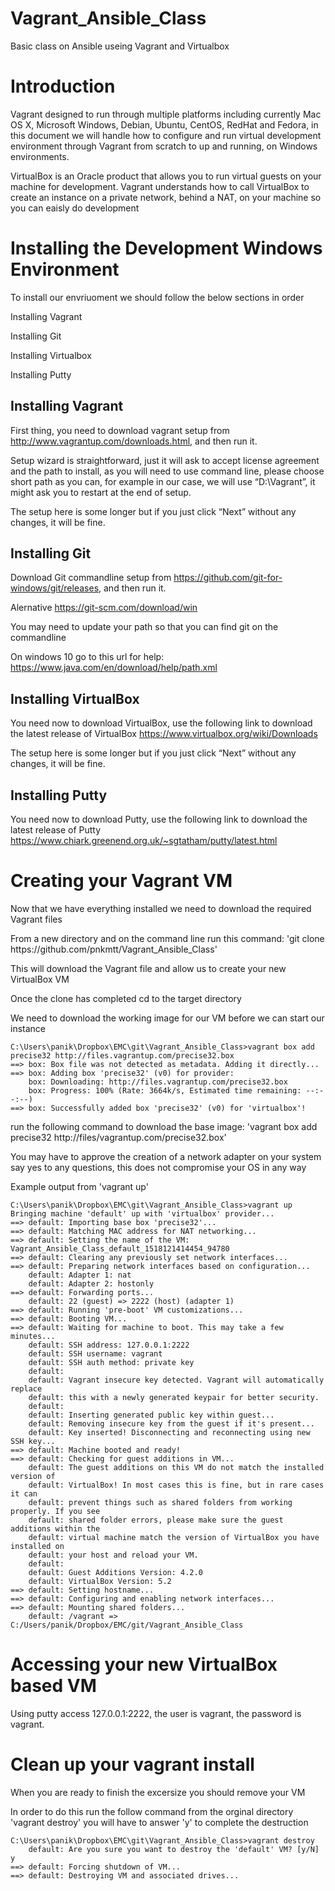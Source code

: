 # Vagrant_Ansible_Class
Basic class on Ansible useing Vagrant and Virtualbox

<h1>Introduction</h1>

<p>Vagrant designed to run through multiple platforms including currently Mac OS X, Microsoft Windows, Debian, Ubuntu, CentOS, RedHat and Fedora, in this document we will handle how to configure and run virtual development environment through Vagrant from scratch to up and running, on Windows environments.</p>

<p> VirtualBox is an Oracle product that allows you to run virtual guests on your machine for development.  Vagrant understands how to call VirtualBox to create an instance on a private network, behind a NAT, on your machine so you can eaisly do development </p>


<h1>Installing the Development Windows Environment</h1>

<p>To install our envriuoment we should follow the below sections in order</p>

<p>Installing Vagrant</p>

<p>Installing Git </p>

<p>Installing Virtualbox</p>

<p>Installing Putty</p>


<h2>Installing Vagrant</h2>

<p>First thing, you need to download vagrant setup from <a href="http://www.vagrantup.com/downloads.html">http://www.vagrantup.com/downloads.html</a>, and then run it.</p>

<p>Setup wizard is straightforward, just it will ask to accept license agreement and the path to install, as you will need to use command line, please choose short path as you can, for example in our case, we will use “D:\Vagrant”, it might ask you to restart at the end of setup.</p>

<p>The setup here is some longer but if you just click “Next” without any changes, it will be fine.</p>

<h2>Installing Git</h2>

<p>Download Git commandline setup from <a href="https://github.com/git-for-windows/git/releases">https://github.com/git-for-windows/git/releases</a>, and then run it.</p>

<p> Alernative <a href="https://git-scm.com/download/win">https://git-scm.com/download/win</a> </p>

<p>You may need to update your path so that you can find git on the commandline</p>

<p>On windows 10 go to this url for help:  <a href="https://www.java.com/en/download/help/path.xml">https://www.java.com/en/download/help/path.xml</a></p>

<h2>Installing VirtualBox</h2>

<p>You need now to download VirtualBox, use the following link to download the latest release of VirtualBox <a href="https://www.virtualbox.org/wiki/Downloads">https://www.virtualbox.org/wiki/Downloads</a></p>

<p>The setup here is some longer but if you just click “Next” without any changes, it will be fine.</p>

<h2>Installing Putty</h2>

<p>You need now to download Putty, use the following link to download the latest release of Putty <a href="https://www.chiark.greenend.org.uk/~sgtatham/putty/latest.html">https://www.chiark.greenend.org.uk/~sgtatham/putty/latest.html</a></p>

<h1> Creating your Vagrant VM</h1>

<p>Now that we have everything installed we need to download the required Vagrant files</p>

<p>From a new directory and on the command line run this command: 'git clone https://github.com/pnkmtt/Vagrant_Ansible_Class'</p>

<p>This will download the Vagrant file and allow us to create your new VirtualBox VM</p>

<p>Once the clone has completed cd to the target directory</p>

<p>We need to download the working image for our VM before we can start our instance</p>

```
C:\Users\panik\Dropbox\EMC\git\Vagrant_Ansible_Class>vagrant box add precise32 http://files.vagrantup.com/precise32.box
==> box: Box file was not detected as metadata. Adding it directly...
==> box: Adding box 'precise32' (v0) for provider:
    box: Downloading: http://files.vagrantup.com/precise32.box
    box: Progress: 100% (Rate: 3664k/s, Estimated time remaining: --:--:--)
==> box: Successfully added box 'precise32' (v0) for 'virtualbox'!
```

<p>run the following command to download the base image: 'vagrant box add precise32 http://files/vagrantup.com/precise32.box'</p>



<p>You may have to approve the creation of a network adapter on your system say yes to any questions, this does not compromise your OS in any way</p>

Example output from 'vagrant up'

```
C:\Users\panik\Dropbox\EMC\git\Vagrant_Ansible_Class>vagrant up
Bringing machine 'default' up with 'virtualbox' provider...
==> default: Importing base box 'precise32'...
==> default: Matching MAC address for NAT networking...
==> default: Setting the name of the VM: Vagrant_Ansible_Class_default_1518121414454_94780
==> default: Clearing any previously set network interfaces...
==> default: Preparing network interfaces based on configuration...
    default: Adapter 1: nat
    default: Adapter 2: hostonly
==> default: Forwarding ports...
    default: 22 (guest) => 2222 (host) (adapter 1)
==> default: Running 'pre-boot' VM customizations...
==> default: Booting VM...
==> default: Waiting for machine to boot. This may take a few minutes...
    default: SSH address: 127.0.0.1:2222
    default: SSH username: vagrant
    default: SSH auth method: private key
    default:
    default: Vagrant insecure key detected. Vagrant will automatically replace
    default: this with a newly generated keypair for better security.
    default:
    default: Inserting generated public key within guest...
    default: Removing insecure key from the guest if it's present...
    default: Key inserted! Disconnecting and reconnecting using new SSH key...
==> default: Machine booted and ready!
==> default: Checking for guest additions in VM...
    default: The guest additions on this VM do not match the installed version of
    default: VirtualBox! In most cases this is fine, but in rare cases it can
    default: prevent things such as shared folders from working properly. If you see
    default: shared folder errors, please make sure the guest additions within the
    default: virtual machine match the version of VirtualBox you have installed on
    default: your host and reload your VM.
    default:
    default: Guest Additions Version: 4.2.0
    default: VirtualBox Version: 5.2
==> default: Setting hostname...
==> default: Configuring and enabling network interfaces...
==> default: Mounting shared folders...
    default: /vagrant => C:/Users/panik/Dropbox/EMC/git/Vagrant_Ansible_Class
```

<h1> Accessing your new VirtualBox based VM </h1>

<p>  Using putty access 127.0.0.1:2222, the user is vagrant, the password is vagrant.



<h1>Clean up your vagrant install</h1>

<p>When you are ready to finish the excersize you should remove your VM</p>

<p>In order to do this run the follow command from the orginal directory 'vagrant destroy'  you will have to answer 'y' to complete the destruction</p>

```
C:\Users\panik\Dropbox\EMC\git\Vagrant_Ansible_Class>vagrant destroy
    default: Are you sure you want to destroy the 'default' VM? [y/N] y
==> default: Forcing shutdown of VM...
==> default: Destroying VM and associated drives...

```


